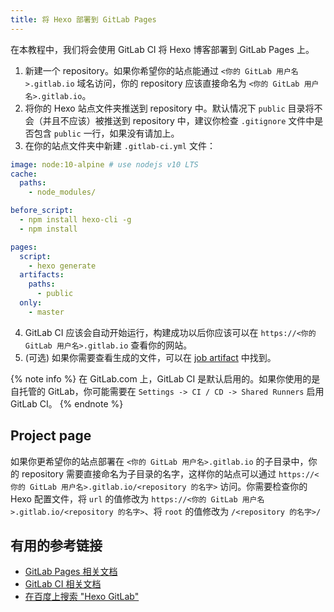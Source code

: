 ```yaml
---
title: 将 Hexo 部署到 GitLab Pages
---
```


在本教程中，我们将会使用 GitLab CI 将 Hexo 博客部署到 GitLab Pages 上。

1. 新建一个 repository。如果你希望你的站点能通过 `<你的 GitLab 用户名>.gitlab.io` 域名访问，你的 repository 应该直接命名为 `<你的 GitLab 用户名>.gitlab.io`。
2. 将你的 Hexo 站点文件夹推送到 repository 中。默认情况下 `public` 目录将不会（并且不应该）被推送到 repository 中，建议你检查 `.gitignore` 文件中是否包含 `public` 一行，如果没有请加上。
3. 在你的站点文件夹中新建 `.gitlab-ci.yml` 文件：

``` yml
image: node:10-alpine # use nodejs v10 LTS
cache:
  paths:
    - node_modules/

before_script:
  - npm install hexo-cli -g
  - npm install

pages:
  script:
    - hexo generate
  artifacts:
    paths:
      - public
  only:
    - master
```

4. GitLab CI 应该会自动开始运行，构建成功以后你应该可以在 `https://<你的 GitLab 用户名>.gitlab.io` 查看你的网站。
5. (可选) 如果你需要查看生成的文件，可以在 [job artifact](https://docs.gitlab.com/ee/user/project/pipelines/job_artifacts.html) 中找到。

{% note info %}
在 GitLab.com 上，GitLab CI 是默认启用的。如果你使用的是自托管的 GitLab，你可能需要在 `Settings -> CI / CD -> Shared Runners` 启用 GitLab CI。
{% endnote %}

## Project page

如果你更希望你的站点部署在 `<你的 GitLab 用户名>.gitlab.io` 的子目录中，你的 repository 需要直接命名为子目录的名字，这样你的站点可以通过 `https://<你的 GitLab 用户名>.gitlab.io/<repository 的名字>` 访问。你需要检查你的 Hexo 配置文件，将 `url` 的值修改为 `https://<你的 GitLab 用户名>.gitlab.io/<repository 的名字>`、将 `root` 的值修改为 `/<repository 的名字>/`

## 有用的参考链接

- [GitLab Pages 相关文档](https://docs.gitlab.com/ee/user/project/pages/index.html)
- [GitLab CI 相关文档](https://docs.gitlab.com/ee/ci/README.html)
- [在百度上搜索 "Hexo GitLab"](https://www.baidu.com/s?wd=Hexo%20GitLab)
